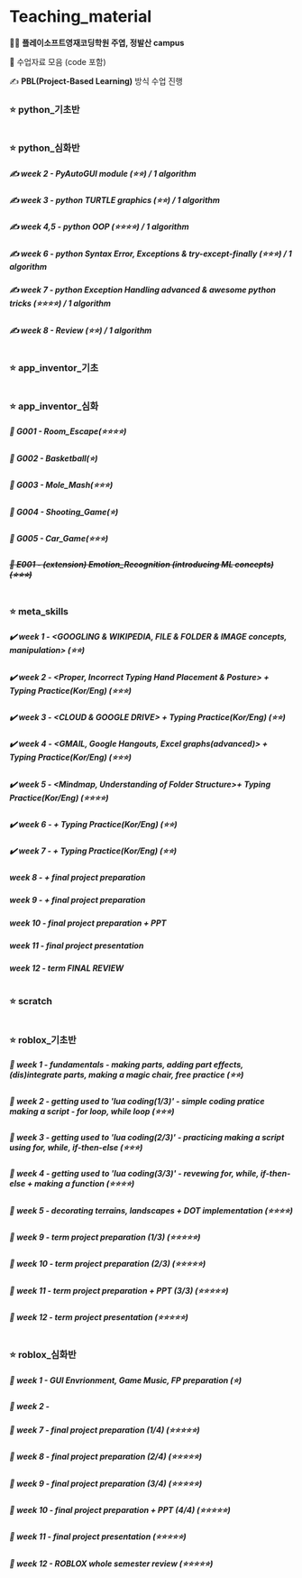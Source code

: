# Teaching_material
👨‍🏫 <b>플레이소프트영재코딩학원 주엽, 정발산 campus</b>

👏 수업자료 모음 (code 포함)

✍️ <b>PBL(Project-Based Learning)</b> 방식 수업 진행

### ⭐️ python_기초반

#

### ⭐️ python_심화반
##### ✍️ week 2 - PyAutoGUI module (⭐️⭐️) / 1 algorithm
##### ✍️ week 3 - python TURTLE graphics (⭐️⭐️) / 1 algorithm
##### ✍️ week 4,5 - python OOP (⭐️⭐️⭐️⭐️) / 1 algorithm
##### ✍️ week 6 - python Syntax Error, Exceptions & try-except-finally (⭐️⭐️⭐️) / 1 algorithm
##### ✍️ week 7 - python Exception Handling advanced & awesome python tricks (⭐️⭐️⭐️⭐️) / 1 algorithm
##### ✍️ week 8 - Review (⭐️⭐️) / 1 algorithm

#

### ⭐️ app_inventor_기초

#

### ⭐️ app_inventor_심화

##### 🧶 G001 - Room_Escape(⭐⭐⭐⭐)
##### 🧶 G002 - Basketball(⭐)
##### 🧶 G003 - Mole_Mash(⭐⭐⭐)
##### 🧶 G004 - Shooting_Game(⭐)
##### 🧶 G005 - Car_Game(⭐⭐⭐)
##### ~~🌿 E001 - (extension) Emotion_Recognition (introducing ML concepts)(⭐⭐⭐)~~

#

### ⭐️ meta_skills
##### ✔️ week 1 - <GOOGLING & WIKIPEDIA, FILE & FOLDER & IMAGE concepts, manipulation> (⭐️⭐️)
##### ✔️ week 2 - <Proper, Incorrect Typing Hand Placement & Posture> + Typing Practice(Kor/Eng) (⭐️⭐️⭐️)
##### ✔️ week 3 - <CLOUD & GOOGLE DRIVE> + Typing Practice(Kor/Eng) (⭐️⭐️)
##### ✔️ week 4 - <GMAIL, Google Hangouts, Excel graphs(advanced)> + Typing Practice(Kor/Eng) (⭐️⭐️⭐️)
##### ✔️ week 5 - <Mindmap, Understanding of Folder Structure>+ Typing Practice(Kor/Eng) (⭐️⭐️⭐️⭐️)
##### ✔️ week 6 - + Typing Practice(Kor/Eng) (⭐️⭐️)
##### ✔️ week 7 - + Typing Practice(Kor/Eng) (⭐️⭐️)

##### week 8 - + final project preparation
##### week 9 - + final project preparation
##### week 10 - final project preparation + PPT
##### week 11 - final project presentation
##### week 12 - term FINAL REVIEW

#

### ⭐️ scratch

#

### ⭐️ roblox_기초반
##### 📌 week 1 - fundamentals - making parts, adding part effects, (dis)integrate parts, making a magic chair, free practice (⭐️⭐️)
##### 📌 week 2 - getting used to 'lua coding(1/3)' - simple coding pratice making a script - for loop, while loop (⭐️⭐️⭐️)
##### 📌 week 3 - getting used to 'lua coding(2/3)' - practicing making a script using for, while, if-then-else (⭐️⭐️⭐️)
##### 📌 week 4 - getting used to 'lua coding(3/3)' - revewing for, while, if-then-else + making a function (⭐️⭐️⭐️⭐️)
##### 📌 week 5 - decorating terrains, landscapes + DOT implementation (⭐️⭐️⭐️⭐️)

##### 📌 week 9 - term project preparation (1/3) (⭐️⭐️⭐️⭐️⭐️)
##### 📌 week 10 - term project preparation (2/3) (⭐️⭐️⭐️⭐️⭐️)
##### 📌 week 11 - term project preparation + PPT (3/3) (⭐️⭐️⭐️⭐️⭐️)
##### 📌 week 12 - term project presentation (⭐️⭐️⭐️⭐️⭐️)
#

### ⭐️ roblox_심화반
##### 📌 week 1 - GUI Envrionment, Game Music, FP preparation (⭐️)
##### 📌 week 2 -

##### 📌 week 7 - final project preparation (1/4) (⭐️⭐️⭐️⭐️⭐️)
##### 📌 week 8 - final project preparation (2/4) (⭐️⭐️⭐️⭐️⭐️)
##### 📌 week 9 - final project preparation (3/4) (⭐️⭐️⭐️⭐️⭐️)
##### 📌 week 10 - final project preparation + PPT (4/4) (⭐️⭐️⭐️⭐️⭐️)
##### 📌 week 11 - final project presentation (⭐️⭐️⭐️⭐️⭐️)
##### 📌 week 12 - ROBLOX whole semester review (⭐️⭐️⭐️⭐️⭐️)
#
